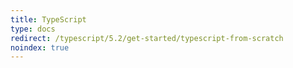 ```yaml
---
title: TypeScript
type: docs
redirect: /typescript/5.2/get-started/typescript-from-scratch
noindex: true
---
```


